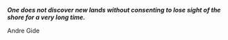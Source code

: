_**One does not discover new lands without consenting to lose sight of the shore for a very long time.**_

Andre Gide